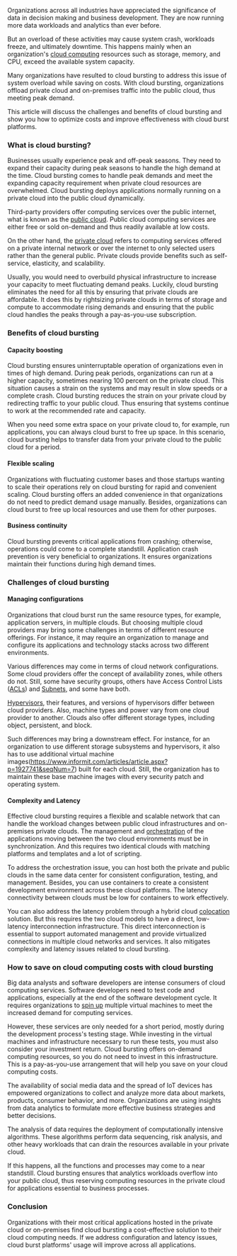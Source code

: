 Organizations across all industries have appreciated the significance of data in decision making and business development. They are now running more data workloads and analytics than ever before.

But an overload of these activities may cause system crash, workloads freeze, and ultimately downtime. This happens mainly when an organization&#39;s [cloud computing](https://www.section.io/engineering-education/introduction-to-cloud-computing/) resources such as storage, memory, and CPU, exceed the available system capacity.

Many organizations have resulted to cloud bursting to address this issue of system overload while saving on costs. With cloud bursting, organizations offload private cloud and on-premises traffic into the public cloud, thus meeting peak demand.

This article will discuss the challenges and benefits of cloud bursting and show you how to optimize costs and improve effectiveness with cloud burst platforms.

### What is cloud bursting?

Businesses usually experience peak and off-peak seasons. They need to expand their capacity during peak seasons to handle the high demand at the time. Cloud bursting comes to handle peak demands and meet the expanding capacity requirement when private cloud resources are overwhelmed. Cloud bursting deploys applications normally running on a private cloud into the public cloud dynamically.

Third-party providers offer computing services over the public internet, what is known as the [public cloud](https://www.citrix.com/glossary/what-is-public-cloud.html). Public cloud computing services are either free or sold on-demand and thus readily available at low costs.

On the other hand, the [private cloud](https://www.citrix.com/glossary/what-is-private-cloud.html) refers to computing services offered on a private internal network or over the internet to only selected users rather than the general public. Private clouds provide benefits such as self-service, elasticity, and scalability.

Usually, you would need to overbuild physical infrastructure to increase your capacity to meet fluctuating demand peaks. Luckily, cloud bursting eliminates the need for all this by ensuring that private clouds are affordable. It does this by rightsizing private clouds in terms of storage and compute to accommodate rising demands and ensuring that the public cloud handles the peaks through a pay-as-you-use subscription.

### Benefits of cloud bursting

#### Capacity boosting

Cloud bursting ensures uninterruptable operation of organizations even in times of high demand. During peak periods, organizations can run at a higher capacity, sometimes nearing 100 percent on the private cloud. This situation causes a strain on the systems and may result in slow speeds or a complete crash. Cloud bursting reduces the strain on your private cloud by redirecting traffic to your public cloud. Thus ensuring that systems continue to work at the recommended rate and capacity.

When you need some extra space on your private cloud to, for example, run applications, you can always cloud burst to free up space. In this scenario, cloud bursting helps to transfer data from your private cloud to the public cloud for a period.

#### Flexible scaling

Organizations with fluctuating customer bases and those startups wanting to scale their operations rely on cloud bursting for rapid and convenient scaling. Cloud bursting offers an added convenience in that organizations do not need to predict demand usage manually. Besides, organizations can cloud burst to free up local resources and use them for other purposes.

#### Business continuity

Cloud bursting prevents critical applications from crashing; otherwise, operations could come to a complete standstill. Application crash prevention is very beneficial to organizations. It ensures organizations maintain their functions during high demand times.

### Challenges of cloud bursting

#### Managing configurations

Organizations that cloud burst run the same resource types, for example, application servers, in multiple clouds. But choosing multiple cloud providers may bring some challenges in terms of different resource offerings. For instance, it may require an organization to manage and configure its applications and technology stacks across two different environments.

Various differences may come in terms of cloud network configurations. Some cloud providers offer the concept of availability zones, while others do not. Still, some have security groups, others have Access Control Lists ([ACLs](https://geek-university.com/ccna/what-is-acl-access-control-list/#)) and [Subnets](https://en.wikipedia.org/wiki/Subnetwork#), and some have both.

[Hypervisors](https://www.vmware.com/topics/glossary/content/hypervisor#), their features, and versions of hypervisors differ between cloud providers. Also, machine types and power vary from one cloud provider to another. Clouds also offer different storage types, including object, persistent, and block.

Such differences may bring a downstream effect. For instance, for an organization to use different storage subsystems and hypervisors, it also has to use additional virtual machine images(https://www.informit.com/articles/article.aspx?p=1927741&seqNum=7) built for each cloud. Still, the organization has to maintain these base machine images with every security patch and operating system.

#### Complexity and Latency

Effective cloud bursting requires a flexible and scalable network that can handle the workload changes between public cloud infrastructures and on-premises private clouds. The management and [orchestration](https://www.mulesoft.com/resources/esb/what-application-orchestration#) of the applications moving between the two cloud environments must be in synchronization. And this requires two identical clouds with matching platforms and templates and a lot of scripting.

To address the orchestration issue, you can host both the private and public clouds in the same data center for consistent configuration, testing, and management. Besides, you can use containers to create a consistent development environment across these cloud platforms. The latency connectivity between clouds must be low for containers to work effectively.

You can also address the latency problem through a hybrid cloud [colocation](https://en.wikipedia.org/wiki/Colocation_centre) solution. But this requires the two cloud models to have a direct, low-latency interconnection infrastructure. This direct interconnection is essential to support automated management and provide virtualized connections in multiple cloud networks and services. It also mitigates complexity and latency issues related to cloud bursting.

### How to save on cloud computing costs with cloud bursting

Big data analysts and software developers are intense consumers of cloud computing services. Software developers need to test code and applications, especially at the end of the software development cycle. It requires organizations to [spin up](https://www.techopedia.com/definition/27697/spin-up) multiple virtual machines to meet the increased demand for computing services.

However, these services are only needed for a short period, mostly during the development process&#39;s testing stage. While investing in the virtual machines and infrastructure necessary to run these tests, you must also consider your investment return. Cloud bursting offers on-demand computing resources, so you do not need to invest in this infrastructure. This is a pay-as-you-use arrangement that will help you save on your cloud computing costs.

The availability of social media data and the spread of IoT devices has empowered organizations to collect and analyze more data about markets, products, consumer behavior, and more. Organizations are using insights from data analytics to formulate more effective business strategies and better decisions.

The analysis of data requires the deployment of computationally intensive algorithms. These algorithms perform data sequencing, risk analysis, and other heavy workloads that can drain the resources available in your private cloud.

If this happens, all the functions and processes may come to a near standstill. Cloud bursting ensures that analytics workloads overflow into your public cloud, thus reserving computing resources in the private cloud for applications essential to business processes.

### Conclusion

Organizations with their most critical applications hosted in the private cloud or on-premises find cloud bursting a cost-effective solution to their cloud computing needs. If we address configuration and latency issues, cloud burst platforms&#39; usage will improve across all applications.